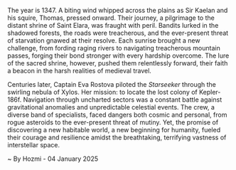 
The year is 1347.  A biting wind whipped across the plains as Sir Kaelan and his squire, Thomas, pressed onward. Their journey, a pilgrimage to the distant shrine of Saint Elara, was fraught with peril.  Bandits lurked in the shadowed forests, the roads were treacherous, and the ever-present threat of starvation gnawed at their resolve. Each sunrise brought a new challenge, from fording raging rivers to navigating treacherous mountain passes, forging their bond stronger with every hardship overcome. The lure of the sacred shrine, however, pushed them relentlessly forward, their faith a beacon in the harsh realities of medieval travel.


Centuries later, Captain Eva Rostova piloted the *Starseeker* through the swirling nebula of Xylos.  Her mission: to locate the lost colony of Kepler-186f.  Navigation through uncharted sectors was a constant battle against gravitational anomalies and unpredictable celestial events.  The crew, a diverse band of specialists, faced dangers both cosmic and personal, from rogue asteroids to the ever-present threat of mutiny. Yet, the promise of discovering a new habitable world, a new beginning for humanity, fueled their courage and resilience amidst the breathtaking, terrifying vastness of interstellar space.

~ By Hozmi - 04 January 2025
